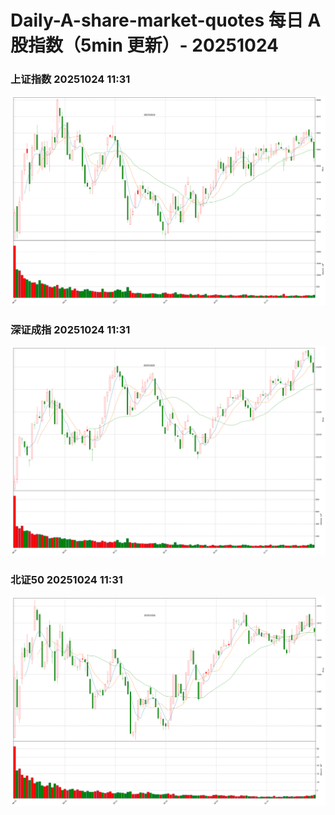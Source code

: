 
# Daily-A-share-market-quotes 每日 A 股指数（5min 更新）- 20251024

### 上证指数 20251024 11:31
![](./fig/2025/10/20251024-sh000001.png)

### 深证成指 20251024 11:31
![](./fig/2025/10/20251024-sz399001.png)

### 北证50 20251024 11:31
![](./fig/2025/10/20251024-bj899050.png)
